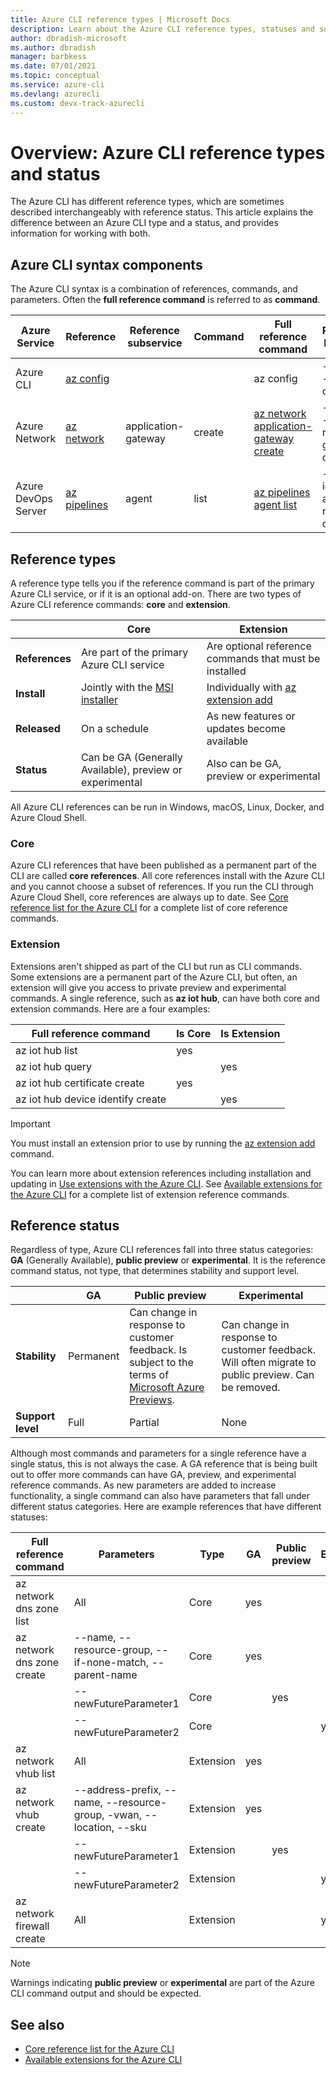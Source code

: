 ```yaml
---
title: Azure CLI reference types | Microsoft Docs
description: Learn about the Azure CLI reference types, statuses and support levels
author: dbradish-microsoft
ms.author: dbradish
manager: barbkess
ms.date: 07/01/2021
ms.topic: conceptual
ms.service: azure-cli
ms.devlang: azurecli 
ms.custom: devx-track-azurecli
---
```


# Overview: Azure CLI reference types and status

The Azure CLI has different reference types, which are sometimes described interchangeably with reference status.  This article explains the difference between an Azure CLI type and a status, and provides information for working with both.

## Azure CLI syntax components

The Azure CLI syntax is a combination of references, commands, and parameters.  Often the **full reference command** is referred to as **command**.

| Azure Service | Reference | Reference subservice | Command | Full reference command | Parameter Examples
|-|-|-|-|-|-|
| Azure CLI | [az config](/cli/azure/config) | | | az config | --local, --output -o
| Azure Network | [az network](/cli/azure/network) | application-gateway | create | [az network application-gateway create](/cli/azure/network/application-gateway#az_network_application_gateway_create) | --name, --resource-group, --capacity
| Azure DevOps Server | [az pipelines](/cli/azure/pipelines) | agent | list | [az pipelines agent list](/cli/azure/pipelines/agent) | --pool-id, --agent-name, --demands

## Reference types

A reference type tells you if the reference command is part of the primary Azure CLI service, or if it is an optional add-on.  There are two types of Azure CLI reference commands: **core** and **extension**.

|         | Core  | Extension
|-|-|-|
| **References** | Are part of the primary Azure CLI service | Are optional reference commands that must be installed
| **Install** | Jointly with the [MSI installer]() | Individually with [az extension add]()|
| **Released** | On a schedule | As new features or updates become available
| **Status** | Can be GA (Generally Available), preview or experimental | Also can be GA, preview or experimental

All Azure CLI references can be run in Windows, macOS, Linux, Docker, and Azure Cloud Shell.

### Core

Azure CLI references that have been published as a permanent part of the CLI are called **core references**.  All core references install with the Azure CLI and you cannot choose a subset of references.  If you run the CLI through Azure Cloud Shell, core references are always up to date.  See [Core reference list for the Azure CLI](/cli/azure/reference-index) for a complete list of core reference commands.

### Extension

Extensions aren't shipped as part of the CLI but run as CLI commands.  Some extensions are a permanent part of the Azure CLI, but often, an extension will give you access to private preview and experimental commands.  A single reference, such as **az iot hub**, can have both core and extension commands.  Here are a four examples:

| Full reference command | Is Core | Is Extension
|-|-|-|
| az iot hub list | yes |
| az iot hub query | | yes
| az iot hub certificate create | yes |
| az iot hub device identify create | | yes

> [!IMPORTANT]
> You must install an extension prior to use by running the [az extension add](/cli/azure/extension#az_extension_add) command.

You can learn more about extension references including installation and updating in [Use extensions with the Azure CLI](azure-cli-extensions-overview.md).  See [Available extensions for the Azure CLI](azure-cli-extensions-list.md) for a complete list of extension reference commands.

## Reference status

Regardless of type, Azure CLI references fall into three status categories: **GA** (Generally Available), **public preview** or **experimental**.  It is the reference command status, not type, that determines stability and support level.

| | GA  | Public preview | Experimental
|-|-|-|-|
| **Stability** | Permanent | Can change in response to customer feedback.  Is subject to the terms of [Microsoft Azure Previews](https://azure.microsoft.com/support/legal/preview-supplemental-terms/). | Can change in response to customer feedback.  Will often migrate to public preview.  Can be removed.
| **Support level** | Full | Partial | None

Although most commands and parameters for a single reference have a single status, this is not always the case.  A GA reference that is being built out to offer more commands can have GA, preview, and experimental reference commands. As new parameters are added to increase functionality, a single command can also have parameters that fall under different status categories.  Here are example references that have different statuses:

| Full reference command | Parameters | Type | GA | Public preview | Experimental
|-|-|-|-|-|-|
| az network dns zone list | All | Core | yes |
| az network dns zone create | --name, --resource-group, --if-none-match, --parent-name | Core | yes |
|  | --newFutureParameter1 | Core | | yes
|  | --newFutureParameter2 | Core | | | yes
| az network vhub list | All |Extension | yes
| az network vhub create | --address-prefix, --name, --resource-group, -vwan, --location, --sku |Extension | yes
|  | --newFutureParameter1 |Extension | | yes
|  | --newFutureParameter2|Extension | | | yes
| az network firewall create | All | Extension | | | yes

> [!NOTE]
> Warnings indicating **public preview** or **experimental** are part of the Azure CLI command output and should be expected.

## See also

- [Core reference list for the Azure CLI](/cli/azure/reference-index)
- [Available extensions for the Azure CLI](azure-cli-extensions-list.md)
